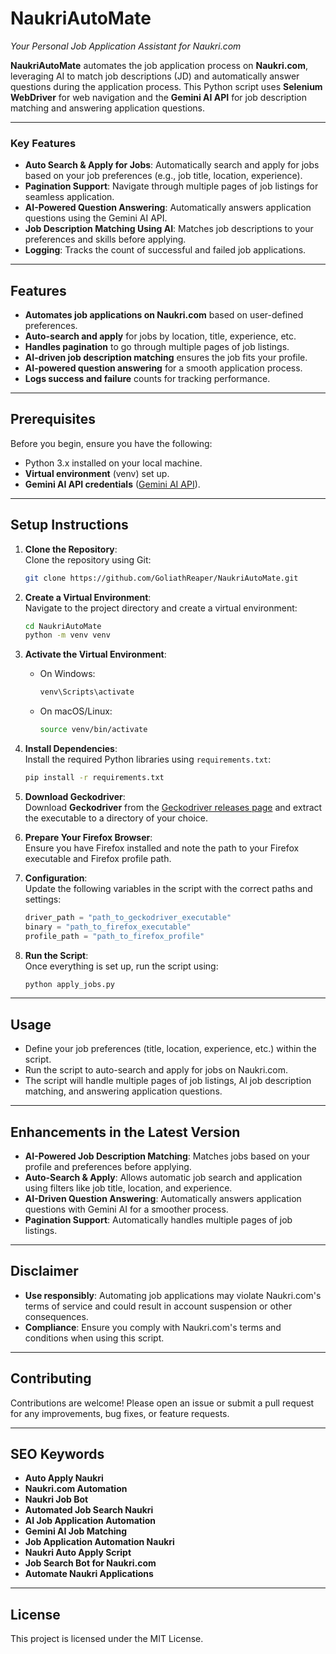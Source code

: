 # **NaukriAutoMate**  
*Your Personal Job Application Assistant for Naukri.com*  

**NaukriAutoMate** automates the job application process on **Naukri.com**, leveraging AI to match job descriptions (JD) and automatically answer questions during the application process. This Python script uses **Selenium WebDriver** for web navigation and the **Gemini AI API** for job description matching and answering application questions.

---

### **Key Features**

- **Auto Search & Apply for Jobs**: Automatically search and apply for jobs based on your job preferences (e.g., job title, location, experience).
- **Pagination Support**: Navigate through multiple pages of job listings for seamless application.
- **AI-Powered Question Answering**: Automatically answers application questions using the Gemini AI API.
- **Job Description Matching Using AI**: Matches job descriptions to your preferences and skills before applying.
- **Logging**: Tracks the count of successful and failed job applications.

---

## **Features**

- **Automates job applications on Naukri.com** based on user-defined preferences.
- **Auto-search and apply** for jobs by location, title, experience, etc.
- **Handles pagination** to go through multiple pages of job listings.
- **AI-driven job description matching** ensures the job fits your profile.
- **AI-powered question answering** for a smooth application process.
- **Logs success and failure** counts for tracking performance.

---

## **Prerequisites**

Before you begin, ensure you have the following:

- Python 3.x installed on your local machine.
- **Virtual environment** (venv) set up.
- **Gemini AI API credentials** ([Gemini AI API](https://ai.google.dev/gemini-api/docs/api-key)).

---

## **Setup Instructions**

1. **Clone the Repository**:  
   Clone the repository using Git:  
   ```bash
   git clone https://github.com/GoliathReaper/NaukriAutoMate.git
   ```

2. **Create a Virtual Environment**:  
   Navigate to the project directory and create a virtual environment:  
   ```bash
   cd NaukriAutoMate
   python -m venv venv
   ```

3. **Activate the Virtual Environment**:  
   - On Windows:  
     ```bash
     venv\Scripts\activate
     ```
   - On macOS/Linux:  
     ```bash
     source venv/bin/activate
     ```

4. **Install Dependencies**:  
   Install the required Python libraries using `requirements.txt`:  
   ```bash
   pip install -r requirements.txt
   ```

5. **Download Geckodriver**:  
   Download **Geckodriver** from the [Geckodriver releases page](https://github.com/mozilla/geckodriver/releases) and extract the executable to a directory of your choice.

6. **Prepare Your Firefox Browser**:  
   Ensure you have Firefox installed and note the path to your Firefox executable and Firefox profile path.

7. **Configuration**:  
   Update the following variables in the script with the correct paths and settings:  
   ```python
   driver_path = "path_to_geckodriver_executable"
   binary = "path_to_firefox_executable"
   profile_path = "path_to_firefox_profile"
   ```

8. **Run the Script**:  
   Once everything is set up, run the script using:  
   ```bash
   python apply_jobs.py
   ```

---

## **Usage**

- Define your job preferences (title, location, experience, etc.) within the script.
- Run the script to auto-search and apply for jobs on Naukri.com.
- The script will handle multiple pages of job listings, AI job description matching, and answering application questions.

---

## **Enhancements in the Latest Version**

- **AI-Powered Job Description Matching**: Matches jobs based on your profile and preferences before applying.
- **Auto-Search & Apply**: Allows automatic job search and application using filters like job title, location, and experience.
- **AI-Driven Question Answering**: Automatically answers application questions with Gemini AI for a smoother process.
- **Pagination Support**: Automatically handles multiple pages of job listings.

---

## **Disclaimer**

- **Use responsibly**: Automating job applications may violate Naukri.com's terms of service and could result in account suspension or other consequences.  
- **Compliance**: Ensure you comply with Naukri.com's terms and conditions when using this script.

---

## **Contributing**

Contributions are welcome! Please open an issue or submit a pull request for any improvements, bug fixes, or feature requests.

---

## **SEO Keywords**

- **Auto Apply Naukri**  
- **Naukri.com Automation**  
- **Naukri Job Bot**  
- **Automated Job Search Naukri**  
- **AI Job Application Automation**  
- **Gemini AI Job Matching**  
- **Job Application Automation Naukri**  
- **Naukri Auto Apply Script**  
- **Job Search Bot for Naukri.com**  
- **Automate Naukri Applications**  

---

## **License**

This project is licensed under the MIT License.